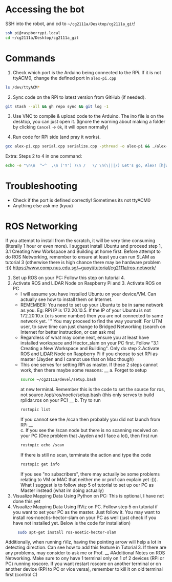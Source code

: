 # Accessing the bot

SSH into the robot, and cd to `~/cg2111a/Desktop/cg2111a_git`!

```sh
ssh pi@raspberrypi.local
cd ~/cg2111a/Desktop/cg2111a_git
```

# Commands

1. Check which port is the Arduino being connected to the RPi. If it is not ttyACM0, change the defined port in `alex-pi.cpp`

```sh
ls /dev/ttyACM*
```

2. Sync code on the RPi to latest version from GitHub (if needed).

```sh
git stash --all && gh repo sync && git log -1
```

3. Use VNC to compile & upload code to the Arduino. The ino file is on the desktop, you can just open it. (Ignore the warning about making a folder by clicking `Cancel` -> `Ok`, it will open normally)
<!--  (Sorry I tried to figure out a way to do it with ssh but I cannot figure it out ffs). -->

4. Run code for RPi side (and pray it works).

```sh
gcc alex-pi.cpp serial.cpp serialize.cpp -pthread -o alex-pi && ./alex-pi
```

Extra: Steps 2 to 4 in one command:

```sh
echo -e "\n\n  ^~^  ,\n ('Y') )\n /   \/ \n(\|||/) Let's go, Alex! [hjw & kgur]\n\n\033[1m\033[1;35mStartup steps...\033[0m\033[0m\n1. Connected port(s) is: \033[1;33m$(ls /dev/ttyACM*)\033[0m" && git stash --all -q && gh repo sync > ~/nul && git log -1 --pretty=format:"2. Code updated to most recent commit %C(Cyan bold)\"%s\"%Creset" && gcc alex-pi.cpp serial.cpp serialize.cpp -pthread -o alex-pi && ./alex-pi
```

# Troubleshooting

- Check if the port is defined correctly! Sometimes its not ttyACM0
- Anything else ask me (kyuu)
# ROS Networking
If you attempt to install from the scratch, it will be very time consuming (literally 1 hour or even more). I suggest install Ubuntu and proceed step 1, 3.1 Creating New Workspace and Building at home first.
Before attempt to do ROS Networking, remember to ensure at least you can run SLAM as tutorial 3 (otherwise there is high chance there may be hardware problem :)))
https://www.comp.nus.edu.sg/~guoyi/tutorial/cg2111a/ros-network/
1. Set up ROS on your PC: Follow this step on tutorial 4.
2. Activate ROS and LiDAR Node on Raspberry Pi and 3. Activate ROS on PC
   - I will assume you have installed Ubuntu on your device/VM. Can actually see how to install them on Internet.
   - REMEMBER: You need to set up your Ubuntu to be in same network as you.
     Eg: RPi IP is 172.20.10.5. If the IP of your Ubuntu is not 172.20.10.x (x is some number) then you are not connected to same network yet.
     '''
   You may proceed to find the way yourself. For UTM user, to save time can just change to Bridged Networking (search on Internet for better instruction, or can ask me)
   - Regardless of what may come next, ensure you at least have installed workspace and Hector_slam on your PC first. Follow "3.1 Creating a New Workspace and Building". Only do step 2.Activate ROS and LiDAR Node on Raspberry Pi if you choose to set RPi as master (Jayden and I cannot use that on Mac though)
   - This one serves for setting RPi as master. If these 2 steps cannot work, then there maybe some reasons: __
     a. Forget to setup
     ```sh
     source ~/cg2111a/devel/setup.bash
     ```
     at new terminal. Remember this is the code to set the source for ros, not source /opt/ros/noetic/setup.bash (this only serves to build rplidar.ros on your PC) __
     b. Try to run
     ```sh
     rostopic list
     ```
     If you cannot see the /scan then probably you did not launch from RPi __   
     c. If you see the /scan node but there is no scanning received on your PC (One problem that Jayden and I face a lot), then first run
     ```sh
     rostopic echo /scan
     ```
     If there is still no scan, terminate the action and type the code
     ```sh
     rostopic get info
     ```
     If you see "no subscribers", there may actually be some problems relating to VM or MAC that neither me or prof can explain yet :))). What I suggest is to follow step 5 of tutorial to set up our PC as Master instead (what im doing actually)
  4. Visualize Mapping Data Using Python on PC: This is optional, I have not done this yet
  5. Visualize Mapping Data Using RViz on PC. Follow step 5 on tutorial if you want to set your PC as the master. Just follow it. You may want to install ros-noectis-hector-slam on your PC as well (just check if you have not installed yet. Below is the code for installation)
     ```sh
       sudo apt-get install ros-noetic-hector-slam
     ```
Additionally, when running rViz, having the pointing arrow will help a lot in detecting direction. Can see how to add this feature in Tutorial 3.
If there are any problems, may consider to ask me or Prof. __
#Additional Notes on ROS Networking.
Make sure to ony have 1 terminal only on 1 of 2 devices (RPi or PC) running roscore. If you want restart roscore on another terminal or on another device (RPi to PC or vice versa), remember to kill it on old terminal first (control C)
